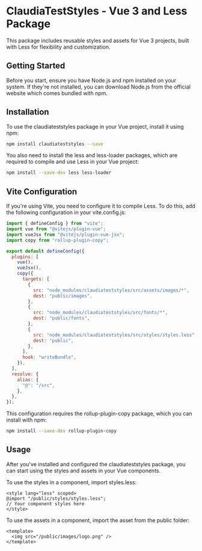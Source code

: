 # ClaudiaTestStyles - Vue 3 and Less Package

This package includes reusable styles and assets for Vue 3 projects, built with Less for flexibility and customization.

## Getting Started

Before you start, ensure you have Node.js and npm installed on your system. If they're not installed, you can download Node.js from the official website which comes bundled with npm.

## Installation

To use the claudiateststyles package in your Vue project, install it using npm:

```bash
npm install claudiateststyles --save
```

You also need to install the less and less-loader packages, which are required to compile and use Less in your Vue project:

```bash
npm install --save-dev less less-loader
```

## Vite Configuration

If you're using Vite, you need to configure it to compile Less. To do this, add the following configuration in your vite.config.js:

```javascript
import { defineConfig } from "vite";
import vue from "@vitejs/plugin-vue";
import vueJsx from "@vitejs/plugin-vue-jsx";
import copy from "rollup-plugin-copy";

export default defineConfig({
  plugins: [
    vue(),
    vueJsx(),
    copy({
      targets: [
        {
          src: "node_modules/claudiateststyles/src/assets/images/*",
          dest: "public/images",
        },
        {
          src: "node_modules/claudiateststyles/src/fonts/*",
          dest: "public/fonts",
        },
        {
          src: "node_modules/claudiateststyles/src/styles/styles.less",
          dest: "public",
        },
      ],
      hook: "writeBundle",
    }),
  ],
  resolve: {
    alias: {
      "@": "/src",
    },
  },
});
```

This configuration requires the rollup-plugin-copy package, which you can install with npm:

```bash
npm install --save-dev rollup-plugin-copy
```

## Usage

After you've installed and configured the claudiateststyles package, you can start using the styles and assets in your Vue components.

To use the styles in a component, import styles.less:

```vue
<style lang="less" scoped>
@import "/public/styles/styles.less";
// Your component styles here
</style>
```

To use the assets in a component, import the asset from the public folder:

```vue
<template>
  <img src="/public/images/logo.png" />
</template>
```
